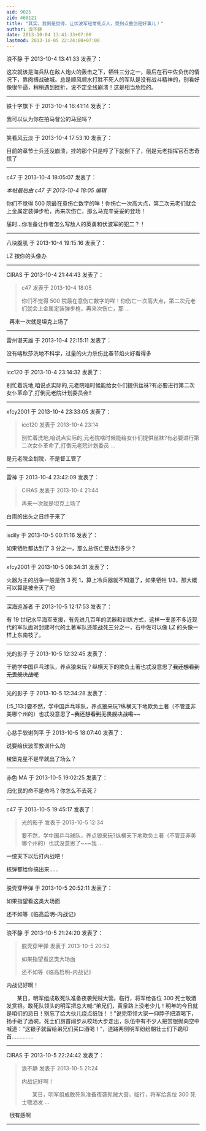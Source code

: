 ```yaml
---
aid: 9025
zid: 460121
title: "其实，我倒是觉得，让伏波军经常死点人，受到点重创是好事儿！"
author: 浪不静
date: 2013-10-04 13:41:33+07:00
lastmod: 2013-10-05 22:24:00+07:00
---
```


浪不静 于 2013-10-4 13:41:33 发表了：

这次就该是海兵队在敌人炮火的轰击之下，牺牲三分之一，最后在石中佐负伤的情况下，靠肉搏战破城。总是顺风顺水打胜不死人的军队是没有战斗精神的，别看好像很牛逼，稍稍遇到挫折，说不定全线崩溃！这是相当危险的。

---

铁十字旗下 于 2013-10-4 16:41:14 发表了：

我可以认为你在拍马督公的马屁吗？

---

笑看风云淡 于 2013-10-4 17:53:10 发表了：

目前的章节士兵还没崩溃，挂的那个只是哼了下就倒下了，倒是元老指挥官石志奇慌了

---

c47 于 2013-10-4 18:05:07 发表了：

_本帖最后由 c47 于 2013-10-4 18:05 编辑_

你们不觉得 500 院最在意伤亡数字的咩！你伤亡一次高大点，第二次元老们就会上金属定装弹步枪，再来次伤亡，那么马克辛妥妥的登场！

届时...你准备让作者怎么写敌人的英勇和伏波军的犯二？！

---

八块腹肌 于 2013-10-4 19:15:16 发表了：

LZ 按你的头像办

---

CIRAS 于 2013-10-4 21:44:43 发表了：

> c47 发表于 2013-10-4 18:05
>
> 你们不觉得 500 院最在意伤亡数字的咩！你伤亡一次高大点，第二次元老们就会上金属定装弹步枪，再来次伤亡，那 ...

&nbsp;&nbsp;再来一次就是坦克上场了

---

雷州谌天雄 于 2013-10-4 22:15:11 发表了：

没有喀秋莎洗地不科学，过量的火力杀伤比春节焰火好看得多

---

icc120 于 2013-10-4 23:14:32 发表了：

别忙着洗地,咱说点实际的,元老院啥时候能给女仆们提供丝袜?有必要进行第二次女仆革命了,打倒元老院计划委员会!!

---

xfcy2001 于 2013-10-4 23:33:05 发表了：

> icc120 发表于 2013-10-4 23:14
>
> 别忙着洗地,咱说点实际的,元老院啥时候能给女仆们提供丝袜?有必要进行第二次女仆革命了,打倒元老院计划委员 ...

是元老院企划院，不是督工管了

---

雷神 于 2013-10-4 23:42:09 发表了：

> CIRAS 发表于 2013-10-4 21:44
>
> 再来一次就是坦克上场了

白雨的出头之日终于来了

---

isdily 于 2013-10-5 00:11:16 发表了：

如果牺牲都达到了 3 分之一，那么总伤亡要达到多少？

---

xfcy2001 于 2013-10-5 08:34:31 发表了：

火器为主的战争一般是伤 3 死 1，算上冷兵器就不知道了，如果牺牲 1/3，那大概可以算是被全灭了吧

---

深海巡游者 于 2013-10-5 12:17:53 发表了：

有 19 世纪水平海军支援，有先进几百年的武器和训练方式，这样一支差不多近现代的军队面对封建时代的土著军队还能战死三分之一，石中佐可以像 LZ 的头像一样上东南枝了。

---

光的影子 于 2013-10-5 12:32:45 发表了：

干脆学中国乒乓球队，养点狼来玩？纵横天下的欺负土著也忒没意思了~~~~我还想看到无畏舰决战呢~~~~&nbsp;&nbsp;

---

光的影子 于 2013-10-5 12:34:28 发表了：

{:5_113:}要不然，学中国乒乓球队，养点狼来玩?纵横天下地欺负土著（不管亚非美哪个州的）也忒没意思了~~~我还想看到无畏舰决战嘞~~~~

---

心慈手软谢列平 于 2013-10-5 18:07:40 发表了：

说要给伏波军教训什么的

棱堡克星不是早就出了场么？

---

赤色 MA 于 2013-10-5 19:02:25 发表了：

归化民的命不是命吗？你怎么不去死？

---

c47 于 2013-10-5 19:45:17 发表了：

> 光的影子 发表于 2013-10-5 12:34
>
> 要不然，学中国乒乓球队，养点狼来玩?纵横天下地欺负土著（不管亚非美哪个州的）也忒没意思了~~~我 ...

一统天下以后打内战吧！

核弹都给你搞出来......

---

脱壳穿甲弹 于 2013-10-5 20:52:11 发表了：

如果指望看这类大场面

还不如等《临高启明-内战记》

---

浪不静 于 2013-10-5 21:24:20 发表了：

> 脱壳穿甲弹 发表于 2013-10-5 20:52
>
> 如果指望看这类大场面
>
> 还不如等《临高启明-内战记》

内战记好啊！

&nbsp; &nbsp;&nbsp; &nbsp; 某日，明军组成敢死队准备夜袭髡贼大营。临行，将军给各位 300 死士敬酒发赏银。敢死队领头的明军把总大喊:“弟兄们，黄泉路上没老少儿！明年的今日就是咱们的忌日！别忘了给大伙儿烧点纸钱！！”说完带领大家一仰脖子把酒喝下，扬手砸了酒碗。死士们昂首阔步从校场大步走出，队伍中有不少人把赏银抛向空中喊道：“这银子就留给弟兄们买口酒喝！”，道路两侧明军纷纷朝壮士们下跪叩首..............

---

CIRAS 于 2013-10-5 22:24:42 发表了：

> 浪不静 发表于 2013-10-5 21:24
>
> 内战记好啊！
>
> &nbsp; &nbsp;&nbsp; &nbsp; 某日，明军组成敢死队准备夜袭髡贼大营。临行，将军给各位 300 死士敬酒发 ...

&nbsp;&nbsp;很有感啊

---
